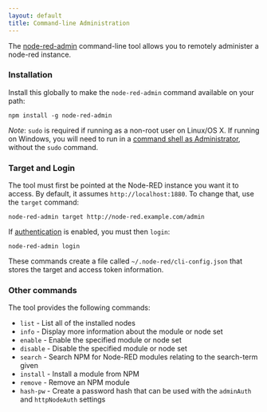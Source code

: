 ```yaml
---
layout: default
title: Command-line Administration
---
```


The [node-red-admin](http://npmjs.org/package/node-red-admin) command-line tool allows you to remotely administer a node-red
instance.

### Installation

Install this globally to make the `node-red-admin` command available on
your path:

    npm install -g node-red-admin

<div class="doc-callout">
<em>Note</em>: <code>sudo</code> is required if running as a non-root user on Linux/OS X. If
running on Windows, you will need to run in a <a href="https://technet.microsoft.com/en-gb/library/cc947813%28v=ws.10%29.aspx">command shell as Administrator</a>,
without the <code>sudo</code> command.
</div>


### Target and Login

The tool must first be pointed at the Node-RED instance you want it to access. By
default, it assumes `http://localhost:1880`. To change that, use the `target` command:

    node-red-admin target http://node-red.example.com/admin

If [authentication](security.html) is enabled, you must then `login`:

    node-red-admin login

These commands create a file called `~/.node-red/cli-config.json` that stores
the target and access token information.

### Other commands

The tool provides the following commands:

 - `list` - List all of the installed nodes
 - `info` - Display more information about the module or node set
 - `enable` - Enable the specified module or node set
 - `disable` - Disable the specified module or node set
 - `search` - Search NPM for Node-RED modules relating to the search-term given
 - `install` - Install a module from NPM
 - `remove` - Remove an NPM module
 - `hash-pw` - Create a password hash that can be used with the `adminAuth` and `httpNodeAuth` settings
